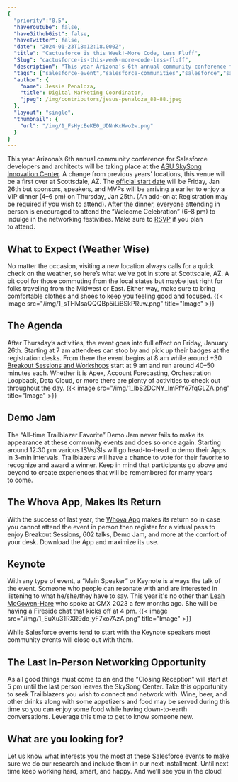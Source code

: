 ```yaml
---
{
  "priority":"0.5",
  "haveYoutube": false,
  "haveGithubGist": false,
  "haveTwitter": false,
  "date": "2024-01-23T18:12:18.000Z",
  "title": "Cactusforce is this Week!—More Code, Less Fluff",
  "Slug": "cactusforce-is-this-week-more-code-less-fluff",
  "description": "This year Arizona’s 6th annual community conference for Salesforce developers and architects will be taking place at the ASU SkySong Innovation Center. A change from previous years&#39; locations, this venue will be a first over at Scottsdale, AZ. The official start date will be Friday, Jan 26th but sponsors, speakers, and MVPs will be arriving a earlier to enjoy a VIP dinner (4–6 pm) on Thursday, Jan 25th. (An add-on at Registration may be required if you wish to attend)..",
  "tags": ["salesforce-event","salesforce-communities","salesforce","salesforce-developer","cactusforce"],
  "author": {
    "name": Jessie Penaloza,
    "title": Digital Marketing Coordinator,
    "jpeg": /img/contributors/jesus-penaloza_88-88.jpeg
  },
  "layout": "single",
  "thumbnail": {
    "url": "/img/1_FsHycEeKE0_UDNnKxHwo2w.png"
  }
}
---
```

This year Arizona’s 6th annual community conference for Salesforce developers and architects will be taking place at the [ASU SkySong Innovation Center](https://www.google.com/maps/place/Skysong+Innovations/@33.464197,-111.9257224,17z/data=!3m1!4b1!4m6!3m5!1s0x872b09668d43c8df:0xfa005986e622da2c!8m2!3d33.464197!4d-111.9231421!16s%2Fg%2F1hc25hmjf?entry=ttu). A change from previous years&#39; locations, this venue will be a first over at Scottsdale, AZ. The [official start date](https://www.cactusforce.com/) will be Friday, Jan 26th but sponsors, speakers, and MVPs will be arriving a earlier to enjoy a VIP dinner (4–6 pm) on Thursday, Jan 25th. (An add-on at Registration may be required if you wish to attend).
After the dinner, everyone attending in person is encouraged to attend the “Welcome Celebration” (6–8 pm) to indulge in the networking festivities. Make sure to [RSVP](https://trailblazercommunitygroups.com/events/details/salesforce-salesforce-developer-group-phoenix-united-states-presents-cactusforce-2024-welcome-celebration/) if you plan to attend.

## What to Expect (Weather Wise)

No matter the occasion, visiting a new location always calls for a quick check on the weather, so here’s what we’ve got in store at Scottsdale, AZ. A bit cool for those commuting from the local states but maybe just right for folks traveling from the Midwest or East. Either way, make sure to bring comfortable clothes and shoes to keep you feeling good and focused.
{{< image src="/img/1_sTHMsaQQQBp5iLiBSkPRuw.png" title="Image" >}}


## The Agenda

After Thursday’s activities, the event goes into full effect on Friday, January 26th. Starting at 7 am attendees can stop by and pick up their badges at the registration desks. From there the event begins at 8 am while around +30 [Breakout Sessions and Workshops](https://www.cactusforce.com/sessions) start at 9 am and run around 40–50 minutes each. Whether it is Apex, Account Forecasting, Orchestration Loopback, Data Cloud, or more there are plenty of activities to check out throughout the day.
{{< image src="/img/1_lbS2DCNY_ImFfYe7fqGLZA.png" title="Image" >}}


## Demo Jam

The “All-time Trailblazer Favorite” Demo Jam never fails to make its appearance at these community events and does so once again. Starting around 12:30 pm various ISVs/SIs will go head-to-head to demo their Apps in 3-min intervals. Trailblazers will have a chance to vote for their favorite to recognize and award a winner. Keep in mind that participants go above and beyond to create experiences that will be remembered for many years to come.

## The Whova App, Makes Its Return

With the success of last year, the [Whova App](https://whova.com/) makes its return so in case you cannot attend the event in person then register for a virtual pass to enjoy Breakout Sessions, 602 talks, Demo Jam, and more at the comfort of your desk. Download the App and maximize its use.

## Keynote

With any type of event, a “Main Speaker” or Keynote is always the talk of the event. Someone who people can resonate with and are interested in listening to what he/she/they have to say. This year it&#39;s no other than [Leah McGowen-Hare](https://www.linkedin.com/in/leah-mcgowen-hare-msed/) who spoke at CMX 2023 a few months ago. She will be having a Fireside chat that kicks off at 4 pm.
{{< image src="/img/1_EuXu31RXR9do_yF7xo7AzA.png" title="Image" >}}

While Salesforce events tend to start with the Keynote speakers most community events will close out with them.

## The Last In-Person Networking Opportunity

As all good things must come to an end the “Closing Reception” will start at 5 pm until the last person leaves the SkySong Center. Take this opportunity to seek Trailblazers you wish to connect and network with. Wine, beer, and other drinks along with some appetizers and food may be served during this time so you can enjoy some food while having down-to-earth conversations. Leverage this time to get to know someone new.

## What are you looking for?

Let us know what interests you the most at these Salesforce events to make sure we do our research and include them in our next installment.
Until next time keep working hard, smart, and happy. And we’ll see you in the cloud!
